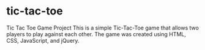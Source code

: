 # tic-tac-toe
Tic Tac Toe Game Project
This is a simple Tic-Tac-Toe game that allows two players to play against each other. The game was created using HTML, CSS, JavaScript, and jQuery.
